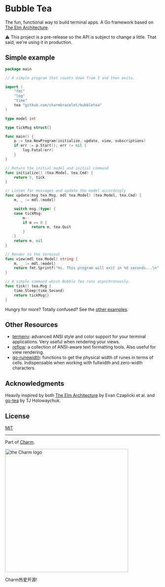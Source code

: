# Bubble Tea

The fun, functional way to build terminal apps. A Go framework based on
[The Elm Architecture][elm].

⚠️  This project is a pre-release so the API is subject to change
a little. That said, we're using it in production.


## Simple example

```go
package main

// A simple program that counts down from 5 and then exits.

import (
	"fmt"
	"log"
	"time"
	tea "github.com/charmbracelet/bubbletea"
)

type model int

type tickMsg struct{}

func main() {
	p := tea.NewProgram(initialize, update, view, subscriptions)
	if err := p.Start(); err != nil {
		log.Fatal(err)
	}
}

// Return the initial model and initial command
func initialize() (tea.Model, tea.Cmd) {
    return 5, tick
}

// Listen for messages and update the model accordingly
func update(msg tea.Msg, mdl tea.Model) (tea.Model, tea.Cmd) {
	m, _ := mdl.(model)

	switch msg.(type) {
	case tickMsg:
		m--
		if m == 0 {
			return m, tea.Quit
		}
	}
	return m, nil
}

// Render to the terminal
func view(mdl tea.Model) string {
	m, _ := mdl.(model)
	return fmt.Sprintf("Hi. This program will exit in %d seconds...\n", m)
}

// A simple command which Bubble Tea runs asynchronously.
func tick() tea.Msg {
    time.Sleep(time.Second)
    return tickMsg{}
}
```

Hungry for more? Totally confused? See the [other examples][examples].

[examples]: https://github.com/charmbracelet/tea/tree/master/examples


## Other Resources

* [termenv](https://github.com/muesli/termenv): advanced ANSI style and color
  support for your terminal applications. Very useful when rendering your
  views.
* [reflow](https://github.com/muesli/reflow): a collection of ANSI-aware text
  formatting tools. Also useful for view rendering.
* [go-runewidth](https://github.com/mattn/go-runewidth): functions to get the
  physical width of runes in terms of cells. Indispensable when working with
  fullwidth and zero-width characters.


## Acknowledgments

Heavily inspired by both [The Elm Architecture][elm] by Evan Czaplicki et al.
and [go-tea][gotea] by TJ Holowaychuk.

[elm]: https://guide.elm-lang.org/architecture/
[gotea]: https://github.com/tj/go-tea


## License

[MIT](https://github.com/charmbracelet/tea/raw/master/LICENSE)

***

Part of [Charm](https://charm.sh).

<img alt="the Charm logo" src="https://stuff.charm.sh/charm-logotype.png" width="400px">

Charm热爱开源!
